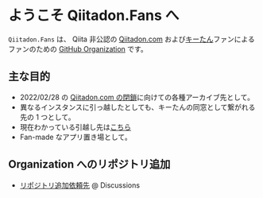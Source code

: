 # ようこそ Qiitadon.Fans へ

`Qiitadon.Fans` は、 Qiita 非公認の [Qiitadon.com](https://qiitadon.com/) および[キーたん](https://github.com/increments/mastodon/blob/qiitadon/app/javascript/images/qiitadon-getting-started.png)ファンによるファンのための [GitHub Organization](https://github.com/Qiitadon) です。

## 主な目的

-  2022/02/28 の [Qiitadon.com の閉鎖](https://blog.qiita.com/terminate-provision-of-qiitadon/)に向けての各種アーカイブ先として。
-  異なるインスタンスに引っ越したとしても、キーたんの同窓として繋がれる先の 1 つとして。
  -  現在わかっている引越し先は[こちら](https://github.com/Qiitadon/qiitadon.github.com/blob/main/README.md)
-  Fan-made なアプリ置き場として。

## Organization へのリポジトリ追加

- [リポジトリ追加依頼先](https://github.com/Qiitadon/welcome/discussions/1) @ Discussions
